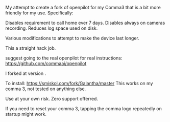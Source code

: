 

My attempt to create a fork of openpilot for my Comma3 that is a bit more friendly for my use. Specifically:

Disables requirement to call home ever 7 days. Disables always on cameras recording. Reduces log space used on disk.

Various modifications to attempt to make the device last longer.

This a straight hack job.

suggest going to the real openpilot for real instructions: https://github.com/commaai/openpilot

I forked at version .

To install: https://smiskol.com/fork/Galantha/master This works on my comma 3, not tested on anything else.

Use at your own risk. Zero support offerred.

If you need to reset your comma 3, tapping the comma logo repeatedly on startup might work.
